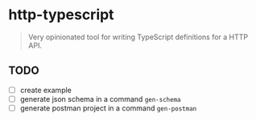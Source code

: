 # http-typescript

> Very opinionated tool for writing TypeScript definitions for a HTTP API.

## TODO

- [ ] create example
- [ ] generate json schema in a command `gen-schema`
- [ ] generate postman project in a command `gen-postman`
